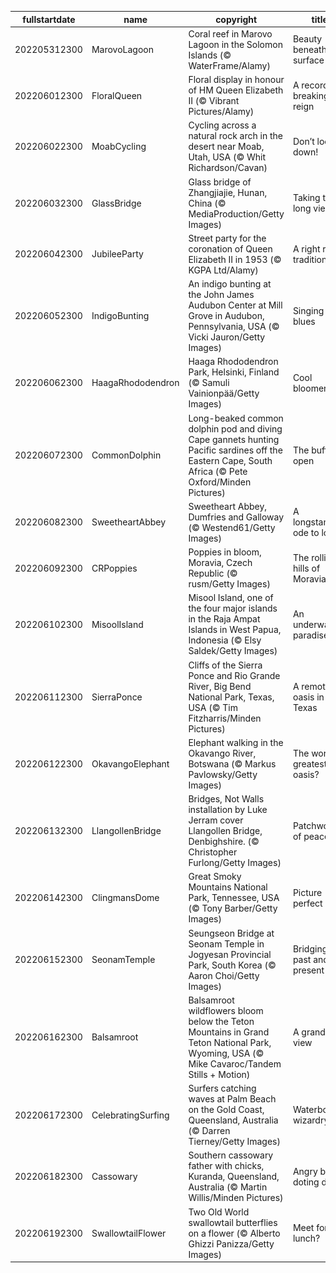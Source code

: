 |fullstartdate|name|copyright|title|image|
|--|--|--|--|--|
202205312300|MarovoLagoon|Coral reef in Marovo Lagoon in the Solomon Islands (© WaterFrame/Alamy)|Beauty beneath the surface|![](/en-GB/2022/06/202205312300MarovoLagoon.jpg)|
202206012300|FloralQueen|Floral display in honour of HM Queen Elizabeth II (© Vibrant Pictures/Alamy)|A record-breaking reign|![](/en-GB/2022/06/202206012300FloralQueen.jpg)|
202206022300|MoabCycling|Cycling across a natural rock arch in the desert near Moab, Utah, USA (© Whit Richardson/Cavan)|Don’t look down!|![](/en-GB/2022/06/202206022300MoabCycling.jpg)|
202206032300|GlassBridge|Glass bridge of Zhangjiajie, Hunan, China (© MediaProduction/Getty Images)|Taking the long view|![](/en-GB/2022/06/202206032300GlassBridge.jpg)|
202206042300|JubileeParty|Street party for the coronation of Queen Elizabeth II in 1953 (© KGPA Ltd/Alamy)|A right royal tradition|![](/en-GB/2022/06/202206042300JubileeParty.jpg)|
202206052300|IndigoBunting|An indigo bunting at the John James Audubon Center at Mill Grove in Audubon, Pennsylvania, USA (© Vicki Jauron/Getty Images)|Singing the blues|![](/en-GB/2022/06/202206052300IndigoBunting.jpg)|
202206062300|HaagaRhododendron|Haaga Rhododendron Park, Helsinki, Finland (© Samuli Vainionpää/Getty Images)|Cool bloomers|![](/en-GB/2022/06/202206062300HaagaRhododendron.jpg)|
202206072300|CommonDolphin|Long-beaked common dolphin pod and diving Cape gannets hunting Pacific sardines off the Eastern Cape, South Africa (© Pete Oxford/Minden Pictures)|The buffet is open|![](/en-GB/2022/06/202206072300CommonDolphin.jpg)|
202206082300|SweetheartAbbey|Sweetheart Abbey, Dumfries and Galloway (© Westend61/Getty Images)|A longstanding ode to love|![](/en-GB/2022/06/202206082300SweetheartAbbey.jpg)|
202206092300|CRPoppies|Poppies in bloom, Moravia, Czech Republic (© rusm/Getty Images)|The rolling hills of Moravia|![](/en-GB/2022/06/202206092300CRPoppies.jpg)|
202206102300|MisoolIsland|Misool Island, one of the four major islands in the Raja Ampat Islands in West Papua, Indonesia (© Elsy Saldek/Getty Images)|An underwater paradise|![](/en-GB/2022/06/202206102300MisoolIsland.jpg)|
202206112300|SierraPonce|Cliffs of the Sierra Ponce and Rio Grande River, Big Bend National Park, Texas, USA (© Tim Fitzharris/Minden Pictures)|A remote oasis in Texas|![](/en-GB/2022/06/202206112300SierraPonce.jpg)|
202206122300|OkavangoElephant|Elephant walking in the Okavango River, Botswana (© Markus Pavlowsky/Getty Images)|The world’s greatest oasis?|![](/en-GB/2022/06/202206122300OkavangoElephant.jpg)|
202206132300|LlangollenBridge|Bridges, Not Walls installation by Luke Jerram cover Llangollen Bridge, Denbighshire. (© Christopher Furlong/Getty Images)|Patchwork of peace|![](/en-GB/2022/06/202206132300LlangollenBridge.jpg)|
202206142300|ClingmansDome|Great Smoky Mountains National Park, Tennessee, USA (© Tony Barber/Getty Images)|Picture perfect|![](/en-GB/2022/06/202206142300ClingmansDome.jpg)|
202206152300|SeonamTemple|Seungseon Bridge at Seonam Temple in Jogyesan Provincial Park, South Korea (© Aaron Choi/Getty Images)|Bridging past and present|![](/en-GB/2022/06/202206152300SeonamTemple.jpg)|
202206162300|Balsamroot|Balsamroot wildflowers bloom below the Teton Mountains in Grand Teton National Park, Wyoming, USA (© Mike Cavaroc/Tandem Stills + Motion)|A grand view|![](/en-GB/2022/06/202206162300Balsamroot.jpg)|
202206172300|CelebratingSurfing|Surfers catching waves at Palm Beach on the Gold Coast, Queensland, Australia (© Darren Tierney/Getty Images)|Waterborne wizardry|![](/en-GB/2022/06/202206172300CelebratingSurfing.jpg)|
202206182300|Cassowary|Southern cassowary father with chicks, Kuranda, Queensland, Australia (© Martin Willis/Minden Pictures)|Angry bird, doting dad|![](/en-GB/2022/06/202206182300Cassowary.jpg)|
202206192300|SwallowtailFlower|Two Old World swallowtail butterflies on a flower (© Alberto Ghizzi Panizza/Getty Images)|Meet for lunch?|![](/en-GB/2022/06/202206192300SwallowtailFlower.jpg)|
